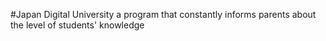 #Japan Digital University 
a program that constantly informs parents about the level of students' knowledge